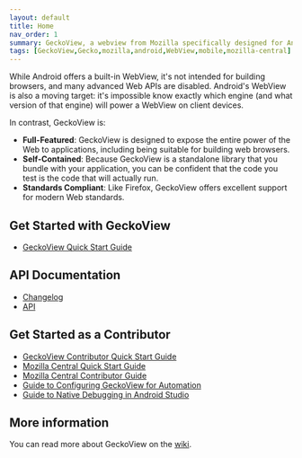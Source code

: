 ```yaml
---
layout: default
title: Home
nav_order: 1
summary: GeckoView, a webview from Mozilla specifically designed for Android browsers.
tags: [GeckoView,Gecko,mozilla,android,WebView,mobile,mozilla-central]
---
```


While Android offers a built-in WebView, it's not intended for building browsers, and many advanced Web APIs are disabled. Android's WebView is also a moving target: it's impossible know exactly which engine (and what version of that engine) will power a WebView on client devices.

In contrast, GeckoView is:

- **Full-Featured**: GeckoView is designed to expose the entire power of the Web to applications, including being suitable for building web browsers.
- **Self-Contained**: Because GeckoView is a standalone library that you bundle with your application, you can be confident that the code you test is the code that will actually run.
- **Standards Compliant**: Like Firefox, GeckoView offers excellent support for modern Web standards.

## Get Started with GeckoView

* [GeckoView Quick Start Guide][1]


## API Documentation

* [Changelog][2]
* [API](javadoc/mozilla-central/index.html)

## Get Started as a Contributor

* [GeckoView Contributor Quick Start Guide][3]
* [Mozilla Central Quick Start Guide][4]
* [Mozilla Central Contributor Guide][5]
* [Guide to Configuring GeckoView for Automation][6]
* [Guide to Native Debugging in Android Studio][7]


## More information
You can read more about GeckoView on the [wiki](https://wiki.mozilla.org/Mobile/GeckoView).

[1]:docs/geckoview-quick-start
[2]:javadoc/mozilla-central/org/mozilla/geckoview/doc-files/CHANGELOG
[3]:tutorials/geckoview-quick-start
[4]:tutorials/mc-quick-start
[5]:tutorials/contributing-to-mc
[6]:tutorials/automation
[7]:tutorials/native-debugging
